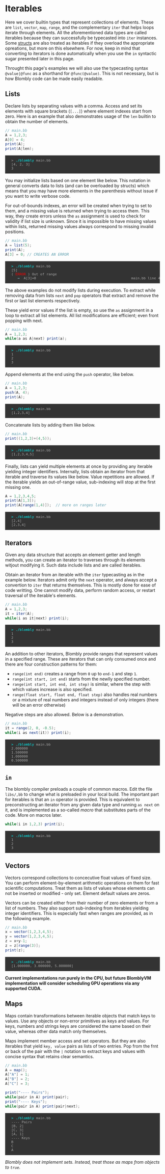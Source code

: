 # Iterables

Here we cover builtin types that represent collections of elements.
These are `list`, `vector`, `map`, `range`, and the complementary `iter`
that helps loops iterate through elements. All the aforementioned
data types are called iterables because they can successfully be
typecasted into `iter` instances. 
Some [structs](structs.md) are
also treated as iterables if they overload the appropriate opreations, 
but more on this elsewhere. For now, keep in mind that converting to
iterators is done automatically when you use the `in` syntactic sugar presented
later in this page.

Throught this page's examples we will also use the typecasting syntax `@value|@func`
as a shorthand for `@func(@value)`. This is not necessary, but is how Blombly
code can be made easily readable.


## Lists
Declare lists by separating values with a comma. Access and set
its elements with square brackets (`[...]`) where element indexes
start from zero. Here is an example that also demonstrates usage of
the `len` builtin to obtain the number of elements. 

```java
// main.bb
A = 1,2,3;
A[0] = 4;
print(A);
print(A|len);
```

<pre style="font-size: 80%;background-color: #333; color: #AAA; padding: 10px 20px;">
> <span style="color: cyan;">./blombly</span> main.bb
[4, 2, 3]
3
</pre>

You may initialize lists based on one element like below.
This notation in general converts data to lists (and 
can be overloaded by structs) which means that
you may have more elements in the parenthesis without 
issue if you want to write verbose code.

For out-of-bounds indexes, an error will be created when 
trying to set to them, and a missing value is returned when trying
to access them. 
This way, they create errors unless the `as` assignment is 
used to check for validity if list size is unknown.
Since it is impossible to have missing values within lists,
returned missing values always correspond to missing
invalid positions.

```java
// main.bb
A = list(5);
print(A);
A[3] = 0; // CREATES AN ERROR
```

<pre style="font-size: 80%;background-color: #333; color: #AAA; padding: 10px 20px;">
<span style="color: cyan;">> ./blombly</span> main.bb
[5] 
(<span style="color: red;"> ERROR </span>) Out of range
   <span style="color: lightblue;">→</span>  A[3]=0                                              main.bb line 4
</pre>


The above examples do not modify lists during execution.
To extract while removing data from lists `next` and `pop` operators 
that extract and remove the first or last list elements respectively. 

These yield error values if the list is empty, so use the `as` assignment in a loop to
extract all list elements. All list modifications are efficient; even front popping with next.

```java
// main.bb
A = 1,2,3;
while(a as A|next) print(a);
```


<pre style="font-size: 80%;background-color: #333; color: #AAA; padding: 10px 20px;">
<span style="color: cyan;">> ./blombly</span> main.bb
1
2
3
</pre>


Append elements at the end using the `push` operator, like below.

```java
// main.bb
A = 1,2,3;
push(A, 4);
print(A);
```


<pre style="font-size: 80%;background-color: #333; color: #AAA; padding: 10px 20px;">
<span style="color: cyan;">> ./blombly</span> main.bb
[1,2,3,4]
</pre>

Concatenate lists by adding them like below.

```java
// main.bb
print((1,2,3)+(4,5));
```


<pre style="font-size: 80%;background-color: #333; color: #AAA; padding: 10px 20px;">
<span style="color: cyan;">> ./blombly</span> main.bb
[1,2,3,4,5]
</pre>

Finally, lists can yield multiple elements at once by providing any iterable yielding integer identifiers.
Internally, lists obtain an iterator from that iterable and traverse its values like below.
Value repetitions are allowed. If the iterable yields an out-of-range value, 
sub-indexing will stop at the first missing one. 

```java
A = 1,2,3,4,5;
print(A[1,3]);
print(A[range(1,4)]);  // more on ranges later
```


<pre style="font-size: 80%;background-color: #333; color: #AAA; padding: 10px 20px;">
<span style="color: cyan;">> ./blombly</span> main.bb
[2,4]
[2,3,4]
</pre>

## Iterators

Given any data structure that accepts an element getter and length methods,
you can create an iterator to traverses through its elements witjout modifying it. 
Such data include lists and are called iterables.

Obtain an iterator from an iterable with the `iter` typecasting as in the example below. 
Iterators admit only the `next` operator, and always accept a convertion to `iter` that
returns themselves. This is mostly done for ease of code writting. 
One cannot modify data, perform random access, or restart traversal of the iterable's elements. 

```java
// main.bb
A = 1,2,3;
it = iter(A);
while(i as it|next) print(i);
```

<pre style="font-size: 80%;background-color: #333; color: #AAA; padding: 10px 20px;">
<span style="color: cyan;">> ./blombly</span> main.bb
1
2
3
</pre>


An addition to other iterators, Blombly provide ranges that represent values in a specified range. 
These are iterators that can only consumed once and there are four construction
patterns for them:

- `range(int end)` creates a range from `0` up to `end-1` and step `1`.
- `range(int start, int end)` starts from the newlly specified number.
- `range(int start, int end, int step)` is similar, where the step with which values increase is also specified.
- `range(float start, float end, float step)` also handles real numbers or a mixture of real numbers and integers instead of only integers (there will be an error otherwise)

Negative steps are also allowed. Below is a demonstration.

```java
// main.bb
it = range(2, 0, -0.5);
while(i as next(it)) print(i);
```

<pre style="font-size: 80%;background-color: #333; color: #AAA; padding: 10px 20px;">
<span style="color: cyan;">> ./blombly</span> main.bb
2.000000 
1.500000
1.000000
0.500000
</pre>



## `in` 

The blombly compiler preloads a couple of common macros. Edit the file `libs/,bb` to change
what is preloaded in your local build. The important part for iterables is that an `in` operator
is provided. This is equivalent to preconstructing an iterator from any given data type
and running `as next` on it, and is implemented as a so-called *macro* that substitutes parts of
the code. More on macros later.

```java
while(i in 1,2,3) print(i);
```

<pre style="font-size: 80%;background-color: #333; color: #AAA; padding: 10px 20px;">
<span style="color: cyan;">> ./blombly</span> main.bb
1
2
3
</pre>


## Vectors

Vectors correspond collections to concecutive float values of fixed size. You can perform
element-by-element arithmetic operations on them for fast scientific computations. Treat them
as lists of values whose elements can not be inserted or modified - only set. Element default
values are zeros.

Vectors can be created either from their number of zero elements or from a list of numbers.
They also support sub-indexing from iterables yielding integer identifiers. This is especially fast
when ranges are provided, as in the following example.

```java
// main.bb
x = vector(1,2,3,4,5);
y = vector(1,2,3,4,5);
z = x+y-1;
z = z[range(3)];
print(z);
```

<pre style="font-size: 80%;background-color: #333; color: #AAA; padding: 10px 20px;">
<span style="color: cyan;">> ./blombly</span> main.bb
[1.000000, 3.000000, 5.000000] 
</pre>


**Current implementations run purely in the CPU, but future BlomblyVM implementation will consider scheduling GPU operations via any supported CUDA.**


## Maps

Maps contain transformations between iterable objects
that match keys to values. Use any objects or non-error primitives
as keys and values. For keys, numbers and strings keys are considered
the same based on their value, whereas other data match only themselves.

Maps implement member access and set operators. But they are also iterables
that yield `key, value` pairs as lists of two entries. Pop from the frnt or back of the pair 
with the `|` notation to extract keys and values with concise syntax that retains
clear semantics.


```java
// main.bb
A = map();
A["A"] = 1;
A["B"] = 2;
A["C"] = 3;

print("---- Pairs");
while(pair in A) print(pair);
print("---- Keys");
while(pair in A) print(pair|next);
```

<pre style="font-size: 80%;background-color: #333; color: #AAA; padding: 10px 20px;">
<span style="color: cyan;">> ./blombly</span> main.bb
---- Pairs
[B, 2] 
[C, 3] 
[A, 1] 
---- Keys
B
C
A
</pre>


*Blombly does not implement sets. Instead, treat those as maps from objects to `true`.*